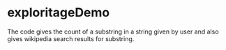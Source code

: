# exploritageDemo
The code gives the count of a substring in a string given by user and also gives wikipedia search results for substring.
